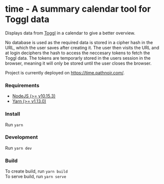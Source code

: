# time - A summary calendar tool for Toggl data

Displays data from [Toggl](https://toggl.com/) in a calendar to give a better overview.

No database is used as the required data is stored in a cipher hash in the URL, which the user saves after creating it. The user then visits the URL and at login deciphers the hash to access the neccesary tokens to fetch the Toggl data. The tokens are temporarly stored in the users session in the browser, meaning it will only be stored until the user closes the browser.

Project is currently deployed on https://time.pathnoir.com/.

### Requirements

- [NodeJS (>= v10.15.3)](https://nodejs.org/en/)
- [Yarn (>= v1.13.0)](https://yarnpkg.com/en/)

### Install

Run `yarn`

### Development

Run `yarn dev`

### Build

To create build, run `yarn build`<br>
To serve build, run `yarn serve`

